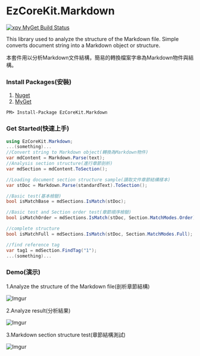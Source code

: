 ﻿EzCoreKit.Markdown
=====
[![xpy MyGet Build Status](https://www.myget.org/BuildSource/Badge/xpy?identifier=9e998e97-5cd7-475e-bf52-1c1ffed913f4)](https://www.myget.org/)

This library used to analyze the structure of the Markdown file.
Simple converts document string into a Markdown object or structure.

本套件用以分析Markdown文件結構，簡易的轉換檔案字串為Markdown物件與結構。

### Install Packages(安裝)
1. [Nuget](https://www.nuget.org/packages/EzCoreKit.Markdown)
2. [MyGet](https://www.myget.org/feed/xpy/package/nuget/EzCoreKit.Markdown)
```
PM> Install-Package EzCoreKit.Markdown
```

### Get Started(快速上手)
```csharp
using EzCoreKit.Markdown;
...(something)...
//Convert string to Markdown object(轉換為Markdown物件)
var mdContent = Markdown.Parse(text);
//Analysis section structure(進行章節剖析)
var mdSection = mdContent.ToSection();

//Loading document section structure sample(讀取文件章節結構樣本)
var stDoc = Markdown.Parse(standardText).ToSection();

//Basic test(基本檢驗)
bool isMatchBase = mdSections.IsMatch(stDoc);

//Basic test and Section order test(章節順序檢驗)
bool isMatchOrder = mdSections.IsMatch(stDoc, Section.MatchModes.Order);

//complete structure
bool isMatchFull = mdSections.IsMatch(stDoc, Section.MatchModes.Full);

//find reference tag
var tag1 = mdSection.FindTag("1");
...(something)...
```

### Demo(演示)
1.Analyze the structure of the Markdown file(剖析章節結構)

![Imgur](http://i.imgur.com/2dxOSaP.png)

2.Analyze result(分析結果)

![Imgur](http://i.imgur.com/QfbhFx3.png)

3.Markdown section structure test(章節結構測試)

![Imgur](http://i.imgur.com/fhAeUL3.png)
